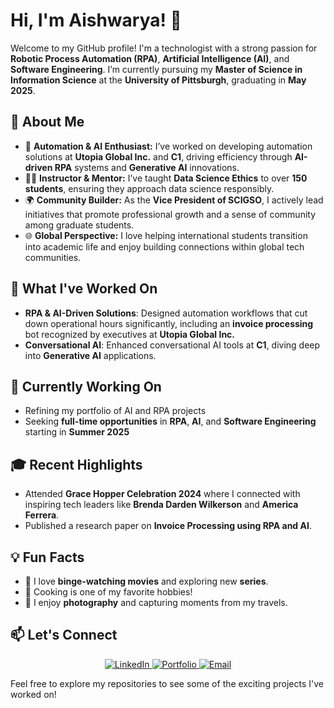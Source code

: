 # Hi, I'm Aishwarya! 👋

Welcome to my GitHub profile! I'm a technologist with a strong passion for **Robotic Process Automation (RPA)**, **Artificial Intelligence (AI)**, and **Software Engineering**. I’m currently pursuing my **Master of Science in Information Science** at the **University of Pittsburgh**, graduating in **May 2025**.

## 🌟 About Me

- 🔧 **Automation & AI Enthusiast:** I’ve worked on developing automation solutions at **Utopia Global Inc.** and **C1**, driving efficiency through **AI-driven RPA** systems and **Generative AI** innovations.
- 👩‍🏫 **Instructor & Mentor:** I’ve taught **Data Science Ethics** to over **150 students**, ensuring they approach data science responsibly.
- 🌍 **Community Builder:** As the **Vice President of SCIGSO**, I actively lead initiatives that promote professional growth and a sense of community among graduate students.
- 🌐 **Global Perspective:** I love helping international students transition into academic life and enjoy building connections within global tech communities.

## 🚀 What I've Worked On
- **RPA & AI-Driven Solutions**: Designed automation workflows that cut down operational hours significantly, including an **invoice processing** bot recognized by executives at **Utopia Global Inc.**
- **Conversational AI**: Enhanced conversational AI tools at **C1**, diving deep into **Generative AI** applications.

## 🎯 Currently Working On
- Refining my portfolio of AI and RPA projects
- Seeking **full-time opportunities** in **RPA**, **AI**, and **Software Engineering** starting in **Summer 2025**

## 🎓 Recent Highlights
- Attended **Grace Hopper Celebration 2024** where I connected with inspiring tech leaders like **Brenda Darden Wilkerson** and **America Ferrera**.
- Published a research paper on **Invoice Processing using RPA and AI**.

## 💡 Fun Facts
- 🎥 I love **binge-watching movies** and exploring new **series**.
- 🍳 Cooking is one of my favorite hobbies!
- 📸 I enjoy **photography** and capturing moments from my travels.

## 📫 Let's Connect
<p align="center">
  <a href="https://www.linkedin.com/in/aishwarya-bhargava05/" target="_blank">
    <img src="https://img.shields.io/badge/LinkedIn-Connect-blue?style=for-the-badge&logo=linkedin" alt="LinkedIn"/>
  </a>
  <a href="https://YOUR-PORTFOLIO-URL" target="_blank">
    <img src="https://img.shields.io/badge/Portfolio-Explore-yellow?style=for-the-badge&logo=google-chrome" alt="Portfolio"/>
  </a>
  <a href="mailto:aishwarya.bhargava1198@gmail.com">
    <img src="https://img.shields.io/badge/Email-Contact-green?style=for-the-badge&logo=gmail" alt="Email"/>
  </a>
</p>

Feel free to explore my repositories to see some of the exciting projects I've worked on!
